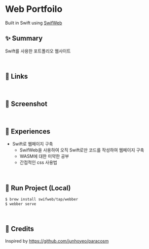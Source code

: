 # Web Portfoilo
Built in Swift using [SwifWeb](https://github.com/swifweb/web)

## :sparkles: Summary
Swift를 사용한 포트폴리오 웹사이트

<br>

## 🔗 Links

<br>

## 📸 Screenshot


<br>

## 🤔 Experiences
- Swift로 웹페이지 구축
  - SwifWeb을 사용하여 오직 Swift로만 코드를 작성하여 웹페이지 구축
  - WASM에 대한 미약한 공부
  - 간접적인 css 사용법

<br>

## 🏃 Run Project (Local)
```sh
$ brew install swifweb/tap/webber
$ webber serve
```

<br>

## :clap: Credits
Inspired by https://github.com/junhoyeo/paracosm 
